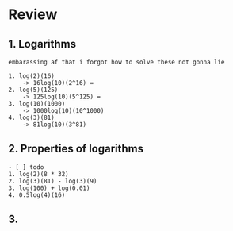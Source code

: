 # Review

## 1. Logarithms
	embarassing af that i forgot how to solve these not gonna lie
	
	1. log(2)(16)
		-> 16log(10)(2^16) =
	2. log(5)(125)
		-> 125log(10)(5^125) =
	3. log(10)(1000)
		-> 1000log(10)(10^1000)
	4. log(3)(81)
		-> 81log(10)(3^81)
## 2. Properties of logarithms
	- [ ] todo
	1. log(2)(8 * 32)
	2. log(3)(81) - log(3)(9)
	3. log(100) + log(0.01)
	4. 0.5log(4)(16)
## 3. 
